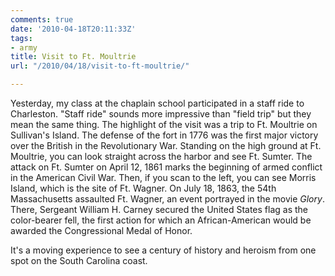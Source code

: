 ```yaml
---
comments: true
date: '2010-04-18T20:11:33Z'
tags:
- army
title: Visit to Ft. Moultrie
url: "/2010/04/18/visit-to-ft-moultrie/"

---
```

<p>Yesterday, my class at the chaplain school participated in a staff ride to Charleston. "Staff ride" sounds more impressive than "field trip" but they mean the same thing. The highlight of the visit was a trip to Ft. Moultrie on Sullivan's Island. The defense of the fort in 1776 was the first major victory over the British in the Revolutionary War. Standing on the high ground at Ft. Moultrie, you can look straight across the harbor and see Ft. Sumter. The attack on Ft. Sumter on April 12, 1861 marks the beginning of armed conflict in the American Civil War. Then, if you scan to the left, you can see Morris Island, which is the site of Ft. Wagner. On July 18, 1863, the 54th Massachusetts assaulted Ft. Wagner, an event portrayed in the movie <em>Glory</em>. There, Sergeant William H. Carney secured the United States flag as the color-bearer fell, the first action for which an African-American would be awarded the Congressional Medal of Honor.</p>
<p>It's a moving experience to see a century of history and heroism from one spot on the South Carolina coast.</p>
